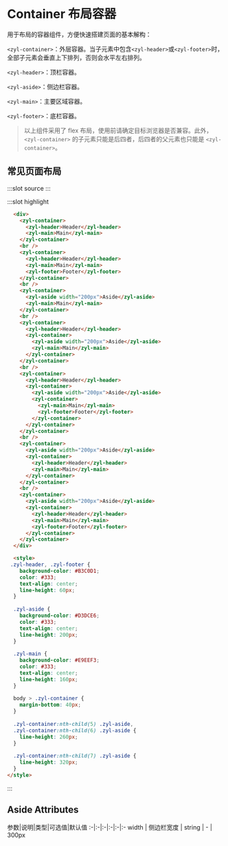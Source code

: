 # Container 布局容器
用于布局的容器组件，方便快速搭建页面的基本解构：

`<zyl-container>`：外层容器。当子元素中包含`<zyl-header>`或`<zyl-footer>`时，全部子元素会垂直上下排列，否则会水平左右排列。

`<zyl-header>`：顶栏容器。

`<zyl-aside>`：侧边栏容器。

`<zyl-main>`：主要区域容器。

`<zyl-footer>`：底栏容器。


> 以上组件采用了 flex 布局，使用前请确定目标浏览器是否兼容。此外，`<zyl-container>` 的子元素只能是后四者，后四者的父元素也只能是 `<zyl-container>`。

## 常见页面布局
<demo-block>
:::slot source
<container-test1></container-test1>
:::

:::slot highlight
```html
  <div>
    <zyl-container>
      <zyl-header>Header</zyl-header>
      <zyl-main>Main</zyl-main>
    </zyl-container>
    <br />
    <zyl-container>
      <zyl-header>Header</zyl-header>
      <zyl-main>Main</zyl-main>
      <zyl-footer>Footer</zyl-footer>
    </zyl-container>
    <br />
    <zyl-container>
      <zyl-aside width="200px">Aside</zyl-aside>
      <zyl-main>Main</zyl-main>
    </zyl-container>
    <br />
    <zyl-container>
      <zyl-header>Header</zyl-header>
      <zyl-container>
        <zyl-aside width="200px">Aside</zyl-aside>
        <zyl-main>Main</zyl-main>
      </zyl-container>
    </zyl-container>
    <br />
    <zyl-container>
      <zyl-header>Header</zyl-header>
      <zyl-container>
        <zyl-aside width="200px">Aside</zyl-aside>
        <zyl-container>
          <zyl-main>Main</zyl-main>
          <zyl-footer>Footer</zyl-footer>
        </zyl-container>
      </zyl-container>
    </zyl-container>
    <br />
    <zyl-container>
      <zyl-aside width="200px">Aside</zyl-aside>
      <zyl-container>
        <zyl-header>Header</zyl-header>
        <zyl-main>Main</zyl-main>
      </zyl-container>
    </zyl-container>
    <br />
    <zyl-container>
      <zyl-aside width="200px">Aside</zyl-aside>
      <zyl-container>
        <zyl-header>Header</zyl-header>
        <zyl-main>Main</zyl-main>
        <zyl-footer>Footer</zyl-footer>
      </zyl-container>
    </zyl-container>
  </div>

  <style>
 .zyl-header, .zyl-footer {
    background-color: #B3C0D1;
    color: #333;
    text-align: center;
    line-height: 60px;
  }
  
  .zyl-aside {
    background-color: #D3DCE6;
    color: #333;
    text-align: center;
    line-height: 200px;
  }
  
  .zyl-main {
    background-color: #E9EEF3;
    color: #333;
    text-align: center;
    line-height: 160px;
  }
  
  body > .zyl-container {
    margin-bottom: 40px;
  }
  
  .zyl-container:nth-child(5) .zyl-aside,
  .zyl-container:nth-child(6) .zyl-aside {
    line-height: 260px;
  }
  
  .zyl-container:nth-child(7) .zyl-aside {
    line-height: 320px;
  }
</style>
```
:::
</demo-block>

## Aside Attributes
参数|说明|类型|可选值|默认值
:-|:-|:-|:-|:-|:-
width | 侧边栏宽度 | string | - | 300px
